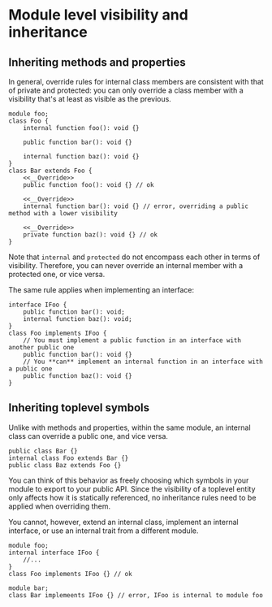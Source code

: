 # Module level visibility and inheritance

## Inheriting methods and properties
In general, override rules for internal class members are consistent with that of private and protected: you can only override a class member with a visibility that's at least as visible as the previous. 

```hack
module foo;
class Foo {
    internal function foo(): void {}

    public function bar(): void {}

    internal function baz(): void {}
}
class Bar extends Foo {
    <<__Override>>
    public function foo(): void {} // ok 

    <<__Override>>
    internal function bar(): void {} // error, overriding a public method with a lower visibility

    <<__Override>>
    private function baz(): void {} // ok
}
```

Note that `internal` and `protected` do not encompass each other in terms of visibility. Therefore, you can never override an internal member with a protected one, or vice versa.

The same rule applies when implementing an interface:
```hack
interface IFoo {
    public function bar(): void;
    internal function baz(): void;
}
class Foo implements IFoo {
    // You must implement a public function in an interface with another public one
    public function bar(): void {}
    // You **can** implement an internal function in an interface with a public one
    public function baz(): void {}
}
```


## Inheriting toplevel symbols
Unlike with methods and properties, within the same module, an internal class can override a public one, and vice versa. 

```hack
public class Bar {}
internal class Foo extends Bar {}
public class Baz extends Foo {}
```
You can think of this behavior as freely choosing which symbols in your module to export to your public API. Since the visibility of a toplevel entity only affects how it is statically referenced, no inheritance rules need to be applied when overriding them. 

You cannot, however, extend an internal class, implement an internal interface, or use an internal trait from a different module.
```hack
module foo;
internal interface IFoo {
    //...
}
class Foo implements IFoo {} // ok
```

```hack 
module bar;
class Bar implemeents IFoo {} // error, IFoo is internal to module foo
```
